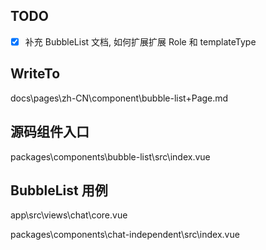 ## TODO

- [x] 补充 BubbleList 文档, 如何扩展扩展 Role 和  templateType

## WriteTo

docs\pages\zh-CN\component\bubble-list\+Page.md

## 源码组件入口

packages\components\bubble-list\src\index.vue

## BubbleList 用例

app\src\views\chat\core.vue

packages\components\chat-independent\src\index.vue
